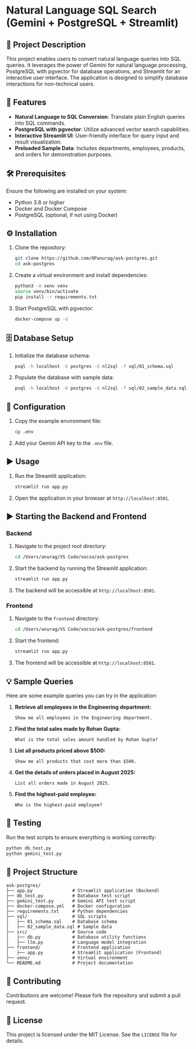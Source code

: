 # Natural Language SQL Search (Gemini + PostgreSQL + Streamlit)

## 📖 Project Description
This project enables users to convert natural language queries into SQL queries. It leverages the power of Gemini for natural language processing, PostgreSQL with pgvector for database operations, and Streamlit for an interactive user interface. The application is designed to simplify database interactions for non-technical users.

## 🚀 Features
- **Natural Language to SQL Conversion**: Translate plain English queries into SQL commands.
- **PostgreSQL with pgvector**: Utilize advanced vector search capabilities.
- **Interactive Streamlit UI**: User-friendly interface for query input and result visualization.
- **Preloaded Sample Data**: Includes departments, employees, products, and orders for demonstration purposes.

## 🛠️ Prerequisites
Ensure the following are installed on your system:
- Python 3.8 or higher
- Docker and Docker Compose
- PostgreSQL (optional, if not using Docker)

## ⚙️ Installation
1. Clone the repository:
   ```bash
   git clone https://github.com/OPanurag/ask-postgres.git
   cd ask-postgres
   ```

2. Create a virtual environment and install dependencies:
   ```bash
   python3 -m venv venv
   source venv/bin/activate
   pip install -r requirements.txt
   ```

3. Start PostgreSQL with pgvector:
   ```bash
   docker-compose up -d
   ```

## 🗄️ Database Setup
1. Initialize the database schema:
   ```bash
   psql -h localhost -U postgres -d nl2sql -f sql/01_schema.sql
   ```

2. Populate the database with sample data:
   ```bash
   psql -h localhost -U postgres -d nl2sql -f sql/02_sample_data.sql
   ```

## 🔑 Configuration
1. Copy the example environment file:
   ```bash
   cp .env
   ```

2. Add your Gemini API key to the `.env` file.

## ▶️ Usage
1. Run the Streamlit application:
   ```bash
   streamlit run app.py
   ```

2. Open the application in your browser at `http://localhost:8501`.

## ▶️ Starting the Backend and Frontend

### Backend
1. Navigate to the project root directory:
   ```bash
   cd /Users/anurag/VS Code/vocso/ask-postgres
   ```

2. Start the backend by running the Streamlit application:
   ```bash
   streamlit run app.py
   ```

3. The backend will be accessible at `http://localhost:8501`.

### Frontend
1. Navigate to the `frontend` directory:
   ```bash
   cd /Users/anurag/VS Code/vocso/ask-postgres/frontend
   ```

2. Start the frontend:
   ```bash
   streamlit run app.py
   ```

3. The frontend will be accessible at `http://localhost:8501`.

## 💡 Sample Queries
Here are some example queries you can try in the application:

1. **Retrieve all employees in the Engineering department:**
   ```
   Show me all employees in the Engineering department.
   ```

2. **Find the total sales made by Rohan Gupta:**
   ```
   What is the total sales amount handled by Rohan Gupta?
   ```

3. **List all products priced above $500:**
   ```
   Show me all products that cost more than $500.
   ```

4. **Get the details of orders placed in August 2025:**
   ```
   List all orders made in August 2025.
   ```

5. **Find the highest-paid employee:**
   ```
   Who is the highest-paid employee?
   ```

## 🧪 Testing
Run the test scripts to ensure everything is working correctly:
```bash
python db_test.py
python gemini_test.py
```

## 📂 Project Structure
```
ask-postgres/
├── app.py               # Streamlit application (Backend)
├── db_test.py           # Database test script
├── gemini_test.py       # Gemini API test script
├── docker-compose.yml   # Docker configuration
├── requirements.txt     # Python dependencies
├── sql/                 # SQL scripts
│   ├── 01_schema.sql    # Database schema
│   ├── 02_sample_data.sql # Sample data
├── src/                 # Source code
│   ├── db.py            # Database utility functions
│   ├── llm.py           # Language model integration
├── frontend/            # Frontend application
│   ├── app.py           # Streamlit application (Frontend)
├── venv/                # Virtual environment
└── README.md            # Project documentation
```

## 🤝 Contributing
Contributions are welcome! Please fork the repository and submit a pull request.

## 📜 License
This project is licensed under the MIT License. See the `LICENSE` file for details.
